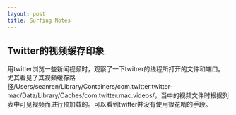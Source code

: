 ```yaml
---
layout: post
title: Surfing Notes
---
```


## Twitter的视频缓存印象
用twitter浏览一些新闻视频时，观察了一下twitrer的线程所打开的文件和端口。尤其看见了其视频缓存路径/Users/seanren/Library/Containers/com.twitter.twitter-mac/Data/Library/Caches/com.twitter.mac.videos/，当中的视频文件时根据列表中可见视频而进行预加载的。可以看到twitter并没有使用很花哨的手段。
